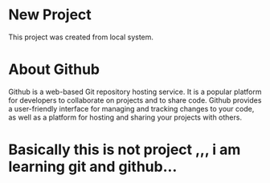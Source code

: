 # New Project

This project was created from local system. 

# About Github

Github is a web-based Git repository hosting service. It is a popular platform for developers to collaborate on projects and to share code. Github provides a user-friendly interface for managing and tracking changes to your code, as well as a platform for hosting and sharing your projects with others.

# Basically this is not project ,,, i am learning git and github...

